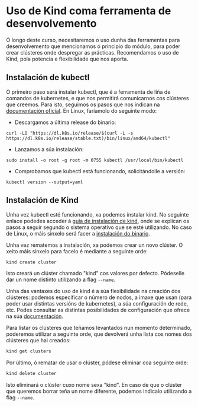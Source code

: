 # Uso de Kind coma ferramenta de desenvolvemento

Ó longo deste curso, necesitaremos o uso dunha das ferramentas para desenvolvemento que mencionamos ó principio do módulo, para poder crear clústeres onde despregar as prácticas. Recomendamos o uso de Kind, pola potencia e flexibilidade que nos aporta. 

## Instalación de kubectl

O primeiro paso será instalar kubectl, que é a ferramenta de liña de comandos de kubernetes, e que nos permitirá comunicarnos cos clústeres que creemos. Para isto, seguimos os pasos que nos indican na [documentación oficial](https://kubernetes.io/docs/tasks/tools/). En Linux, faríamolo do seguinte modo:

- Descargamos a última release do binario:

```shell
curl -LO "https://dl.k8s.io/release/$(curl -L -s https://dl.k8s.io/release/stable.txt)/bin/linux/amd64/kubectl"
```

- Lanzamos a súa instalación:

```shell
sudo install -o root -g root -m 0755 kubectl /usr/local/bin/kubectl
```

- Comprobamos que kubectl está funcionando, solicitándolle a versión:

```shell
kubectl version --output=yaml

```

## Instalación de Kind

Unha vez kubectl esté funcionando, xa podemos instalar kind. No seguinte enlace podedes acceder á [guía de instalación de kind](https://kind.sigs.k8s.io/docs/user/quick-start), onde se explican os pasos a seguir segundo o sistema operativo que se esté utilizando. No caso de Linux, o máis sinxelo será facer a [instalación do binario](https://kind.sigs.k8s.io/docs/user/quick-start#installing-from-release-binaries).

Unha vez rematemos a instalación, xa podemos crear un novo clúster. O xeito máis sinxelo para facelo é mediante a seguinte orde:

```sh
kind create cluster
```

Isto creará un clúster chamado "kind" cos valores por defecto. Pódeselle dar un nome distinto utilizando a flag `--name`.

Unha das vantaxes do uso de kind é a súa flexibilidade na creación dos clústeres: podemos especificar o número de nodos, a imaxe que usan (para poder usar distintas versións de kubernetes), a súa configuración de rede, etc. Podes consultar as distintas posibilidades de configuración que ofrece na súa [documentación](https://kind.sigs.k8s.io/docs/user/configuration/).

Para listar os clústeres que teñamos levantados nun momento determinado, poderemos utilizar a seguinte orde, que devolverá unha lista cos nomes dos clústeres que hai creados:

```sh
kind get clusters
```

Por último, ó rematar de usar o clúster, pódese eliminar coa seguinte orde:

```sh
kind delete cluster
```

Isto eliminará o clúster cuxo nome sexa "kind". En caso de que o clúster que queremos borrar teña un nome diferente, podemos indicalo utilizando a flag `--name`.
